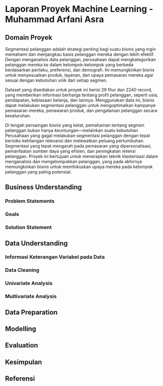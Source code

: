 # Laporan Proyek Machine Learning - Muhammad Arfani Asra

## Domain Proyek
Segmentasi pelanggan adalah strategi penting bagi suatu bisnis yang ingin memahami dan menjangkau basis pelanggan mereka dengan lebih efektif. Dengan menganalisis data pelanggan, perusahaan dapat mengkategorikan pelanggan mereka ke dalam kelompok-kelompok yang berbeda berdasarkan perilaku, preferensi, dan demografi. Ini memungkinkan bisnis untuk menyesuaikan produk, layanan, dan upaya pemasaran mereka agar sesuai dengan kebutuhan unik dari setiap segmen.

Dataset yang disediakan untuk proyek ini berisi 29 fitur dan 2240 record, yang memberikan informasi berharga tentang profil pelanggan, seperti usia, pendapatan, kebiasaan belanja, dan lainnya. Menggunakan data ini, bisnis dapat melakukan segmentasi pelanggan untuk mengoptimalkan kampanye pemasaran mereka, penawaran produk, dan pengalaman pelanggan secara keseluruhan.

Di tengah persaingan bisnis yang ketat, pemahaman tentang segmen pelanggan bukan hanya keuntungan—melainkan suatu kebutuhan. Perusahaan yang gagal melakukan segmentasi pelanggan dengan tepat berisiko kehilangan relevansi dan melewatkan peluang pertumbuhan. Segmentasi yang tepat mengarah pada pemasaran yang dipersonalisasi, pemanfaatan sumber daya yang efisien, dan peningkatan retensi pelanggan. Proyek ini bertujuan untuk menerapkan teknik klasterisasi dalam menganalisis dan mengelompokkan pelanggan, yang pada akhirnya memungkinkan bisnis untuk memfokuskan upaya mereka pada kelompok pelanggan yang paling potensial.

## Business Understanding
### Problem Statements
### Goals
### Solution Statement
## Data Understanding
### Informasi Keterangan Variabel pada Data
### Data Cleaning
### Univariate Analysis
### Multivariate Analysis
## Data Preparation
## Modelling
## Evaluation
## Kesimpulan
## Referensi
